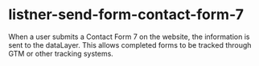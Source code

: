 # listner-send-form-contact-form-7
When a user submits a Contact Form 7 on the website, the information is sent to the dataLayer. This allows completed forms to be tracked through GTM or other tracking systems.
